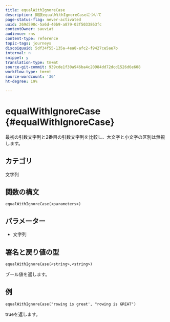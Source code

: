 ```yaml
---
title: equalWithIgnoreCase
description: 関数equalWithIgnoreCaseについて
page-status-flag: never-activated
uuid: 269d590c-5a6d-40b9-a879-02f5033863fc
contentOwner: sauviat
audience: rns
content-type: reference
topic-tags: journeys
discoiquuid: 5df34f55-135a-4ea8-afc2-f9427ce5ae7b
internal: n
snippet: y
translation-type: tm+mt
source-git-commit: 939cde1f30a946ba4c20984dd72dcd1526d6e608
workflow-type: tm+mt
source-wordcount: '36'
ht-degree: 19%

---
```



# equalWithIgnoreCase {#equalWithIgnoreCase}

最初の引数文字列と2番目の引数文字列を比較し、大文字と小文字の区別は無視します。

## カテゴリ

文字列

## 関数の構文

`equalWithIgnoreCase(<parameters>)`

## パラメーター

* 文字列

## 署名と戻り値の型

`equalWithIgnoreCase(<string>,<string>)`

ブール値を返します。

## 例

`equalWithIgnoreCase("rowing is great', "rowing is GREAT")`

trueを返します。

